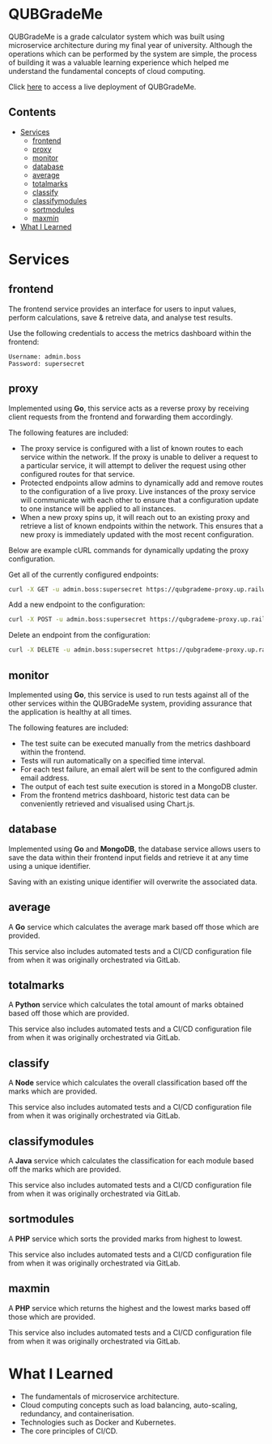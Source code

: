 # QUBGradeMe

QUBGradeMe is a grade calculator system which was built using microservice architecture during my final year of university. Although the operations which can be performed by the system are simple, the process of building it was a valuable learning experience which helped me understand the fundamental concepts of cloud computing. 

Click [here](https://qubgrademe.up.railway.app/) to access a live deployment of QUBGradeMe.

## Contents

- [Services](#services)
  - [frontend](#frontend)
  - [proxy](#proxy)
  - [monitor](#monitor)
  - [database](#database)
  - [average](#average)
  - [totalmarks](#totalmarks)
  - [classify](#classify)
  - [classifymodules](#classifymodules)
  - [sortmodules](#sortmodules)
  - [maxmin](#maxmin)
- [What I Learned](#what-i-learned)

# Services

## frontend

The frontend service provides an interface for users to input values, perform calculations, save & retreive data, and analyse test results.

Use the following credentials to access the metrics dashboard within the frontend:

```
Username: admin.boss
Password: supersecret
```

## proxy

Implemented using **Go**, this service acts as a reverse proxy by receiving client requests from the frontend and forwarding them accordingly.

The following features are included:

- The proxy service is configured with a list of known routes to each service within the network. If the proxy is unable to deliver a request to a particular service, it will attempt to deliver the request using other configured routes for that service.
- Protected endpoints allow admins to dynamically add and remove routes to the configuration of a live proxy. Live instances of the proxy service will communicate with each other to ensure that a configuration update to one instance will be applied to all instances.
- When a new proxy spins up, it will reach out to an existing proxy and retrieve a list of known endpoints within the network. This ensures that a new proxy is immediately updated with the most recent configuration.

Below are example cURL commands for dynamically updating the proxy configuration.

Get all of the currently configured endpoints:
```bash
curl -X GET -u admin.boss:supersecret https://qubgrademe-proxy.up.railway.app/admin/routes | json_pp
```

Add a new endpoint to the configuration:
```bash
curl -X POST -u admin.boss:supersecret https://qubgrademe-proxy.up.railway.app/admin/routes\?service\=example\&route\=https://example-service.app
```

Delete an endpoint from the configuration:
```bash
curl -X DELETE -u admin.boss:supersecret https://qubgrademe-proxy.up.railway.app/admin/routes\?service\=example\&route\=https://example-service.app
```

## monitor

Implemented using **Go**, this service is used to run tests against all of the other services within the QUBGradeMe system, providing assurance that the application is healthy at all times.

The following features are included:

- The test suite can be executed manually from the metrics dashboard within the frontend.
- Tests will run automatically on a specified time interval.
- For each test failure, an email alert will be sent to the configured admin email address.
- The output of each test suite execution is stored in a MongoDB cluster.
- From the frontend metrics dashboard, historic test data can be conveniently retrieved and visualised using Chart.js.

## database

Implemented using **Go** and **MongoDB**, the database service allows users to save the data within their frontend input fields and retrieve it at any time using a unique identifier.

Saving with an existing unique identifier will overwrite the associated data.

## average

A **Go** service which calculates the average mark based off those which are provided.

This service also includes automated tests and a CI/CD configuration file from when it was originally orchestrated via GitLab.

## totalmarks

A **Python** service which calculates the total amount of marks obtained based off those which are provided.

This service also includes automated tests and a CI/CD configuration file from when it was originally orchestrated via GitLab.

## classify

A **Node** service which calculates the overall classification based off the marks which are provided.

This service also includes automated tests and a CI/CD configuration file from when it was originally orchestrated via GitLab.

## classifymodules

A **Java** service which calculates the classification for each module based off the marks which are provided.

This service also includes automated tests and a CI/CD configuration file from when it was originally orchestrated via GitLab.

## sortmodules

A **PHP** service which sorts the provided marks from highest to lowest.

This service also includes automated tests and a CI/CD configuration file from when it was originally orchestrated via GitLab.

## maxmin

A **PHP** service which returns the highest and the lowest marks based off those which are provided.

This service also includes automated tests and a CI/CD configuration file from when it was originally orchestrated via GitLab.

# What I Learned

- The fundamentals of microservice architecture.
- Cloud computing concepts such as load balancing, auto-scaling, redundancy, and containerisation.
- Technologies such as Docker and Kubernetes.
- The core principles of CI/CD.

